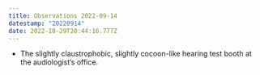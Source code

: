 ```yaml
---
title: Observations 2022-09-14
datestamp: "20220914"
date: 2022-10-29T20:44:16.777Z
---
```

- The slightly claustrophobic, slightly cocoon-like hearing test booth at the audiologist’s office.
